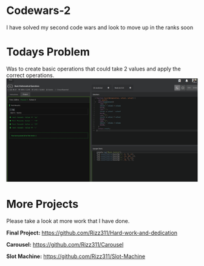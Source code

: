 # Codewars-2
I have solved my second code wars and look to move up in the ranks soon

# Todays Problem
Was to create basic operations that could take 2 values and apply the correct operations.
![alt tag](https://github.com/Rizz311/Codewars-2/blob/master/codewars2.png)

# More Projects
Please take a look at more work that I have done.

**Final Project:** https://github.com/Rizz311/Hard-work-and-dedication

**Carousel:** https://github.com/Rizz311/Carousel

**Slot Machine:** https://github.com/Rizz311/Slot-Machine
